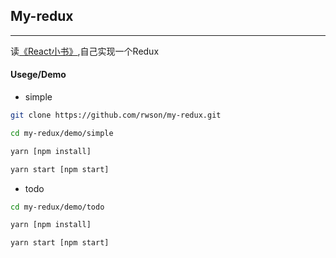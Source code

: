 ## My-redux

-------

读[《React小书》](http://huziketang.com/books/react),自己实现一个Redux



#### Usege/Demo

-   simple

```bash
git clone https://github.com/rwson/my-redux.git

cd my-redux/demo/simple

yarn [npm install]

yarn start [npm start]
```



-   todo

```bash
cd my-redux/demo/todo

yarn [npm install]

yarn start [npm start]
```

